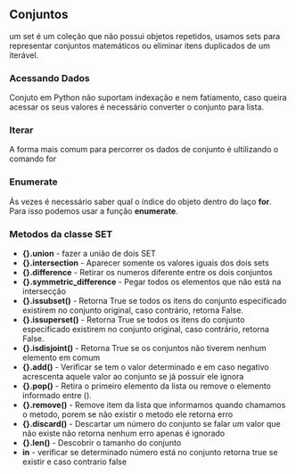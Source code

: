 ## Conjuntos

um set é um coleção que não possui objetos repetidos, usamos sets para representar conjuntos matemáticos ou eliminar
itens duplicados de um iterável.

### Acessando Dados 
Conjuto em Python não suportam indexação e nem fatiamento, caso queira acessar os seus valores é necessário converter o
conjunto para lista.

### Iterar 

A forma mais comum para percorrer os dados de conjunto é ultilizando o comando for

### Enumerate

Ás vezes é necessário saber qual o índice do objeto dentro do laço **for**. Para isso podemos usar a função **enumerate**.

### Metodos da classe SET

* **{}.union** - fazer a união de dois SET
* **{}.intersection** - Aparecer somente os valores iguais dos dois sets
* **{}.difference** - Retirar os numeros diferente entre os dois conjuntos
* **{}.symmetric_difference** - Pegar todos os elementos que não está na intersecção
* **{}.issubset()** - Retorna True se todos os itens do conjunto especificado existirem no conjunto original, caso 
contrário, retorna False.
* **{}.issuperset()** - Retorna True se todos os itens do conjunto especificado existirem no conjunto original, caso 
contrário, retorna False.
* **{}.isdisjoint()** - Retorna True se os conjuntos não tiverem nenhum elemento em comum
* **{}.add()** - Verificar se tem o valor determinado e em caso negativo acrescenta aquele valor ao conjunto se já 
possuir ele ignora
* **{}.pop()** - Retira o primeiro elemento da lista ou remove o elemento informado entre ().
* **{}.remove()** - Remove item da lista que informamos quando chamamos o metodo, porem se não existir o metodo ele 
retorna erro
* **{}.discard()** - Descartar um número do conjunto se falar um valor que não existe não retorna nenhum erro apenas é 
ignorado
* **{}.len()** - Descobrir o tamanho do conjunto
* **in** - verificar se determinado número está no conjunto retorna true se existir e caso contrario false